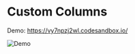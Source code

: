# Custom Columns

Demo: https://vy7npzj2wl.codesandbox.io/

![Demo](http://g.recordit.co/bgy2cfNb6c.gif)
